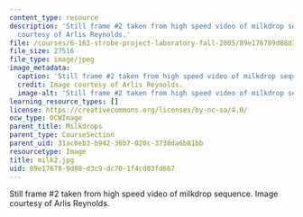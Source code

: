 ```yaml
---
content_type: resource
description: 'Still frame #2 taken from high speed video of milkdrop sequence. Image
  courtesy of Arlis Reynolds.'
file: /courses/6-163-strobe-project-laboratory-fall-2005/89e176789d88d3c9dc701f4cd03fd667_milk2.jpg
file_size: 27516
file_type: image/jpeg
image_metadata:
  caption: 'Still frame #2 taken from high speed video of milkdrop sequence.'
  credit: Image courtesy of Arlis Reynolds.
  image-alt: 'Still frame #2 taken from high speed video of milkdrop sequence.'
learning_resource_types: []
license: https://creativecommons.org/licenses/by-nc-sa/4.0/
ocw_type: OCWImage
parent_title: Milkdrops
parent_type: CourseSection
parent_uid: 31ac6eb3-b942-36b7-020c-3730da6b81bb
resourcetype: Image
title: milk2.jpg
uid: 89e17678-9d88-d3c9-dc70-1f4cd03fd667
---
```

Still frame #2 taken from high speed video of milkdrop sequence. Image courtesy of Arlis Reynolds.